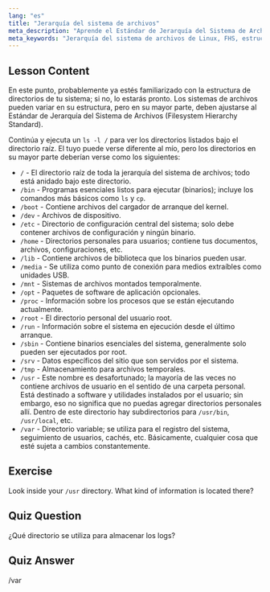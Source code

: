 ```yaml
---
lang: "es"
title: "Jerarquía del sistema de archivos"
meta_description: "Aprende el Estándar de Jerarquía del Sistema de Archivos de Linux (FHS) y comprende directorios clave como /bin, /etc y /var. Explora la estructura de directorios de Linux."
meta_keywords: "Jerarquía del sistema de archivos de Linux, FHS, estructura de directorios de Linux, comandos de Linux, Linux para principiantes, tutorial de Linux, guía de Linux"
---
```


## Lesson Content

En este punto, probablemente ya estés familiarizado con la estructura de directorios de tu sistema; si no, lo estarás pronto. Los sistemas de archivos pueden variar en su estructura, pero en su mayor parte, deben ajustarse al Estándar de Jerarquía del Sistema de Archivos (Filesystem Hierarchy Standard).

Continúa y ejecuta un `ls -l /` para ver los directorios listados bajo el directorio raíz. El tuyo puede verse diferente al mío, pero los directorios en su mayor parte deberían verse como los siguientes:

- `/` - El directorio raíz de toda la jerarquía del sistema de archivos; todo está anidado bajo este directorio.
- `/bin` - Programas esenciales listos para ejecutar (binarios); incluye los comandos más básicos como `ls` y `cp`.
- `/boot` - Contiene archivos del cargador de arranque del kernel.
- `/dev` - Archivos de dispositivo.
- `/etc` - Directorio de configuración central del sistema; solo debe contener archivos de configuración y ningún binario.
- `/home` - Directorios personales para usuarios; contiene tus documentos, archivos, configuraciones, etc.
- `/lib` - Contiene archivos de biblioteca que los binarios pueden usar.
- `/media` - Se utiliza como punto de conexión para medios extraíbles como unidades USB.
- `/mnt` - Sistemas de archivos montados temporalmente.
- `/opt` - Paquetes de software de aplicación opcionales.
- `/proc` - Información sobre los procesos que se están ejecutando actualmente.
- `/root` - El directorio personal del usuario root.
- `/run` - Información sobre el sistema en ejecución desde el último arranque.
- `/sbin` - Contiene binarios esenciales del sistema, generalmente solo pueden ser ejecutados por root.
- `/srv` - Datos específicos del sitio que son servidos por el sistema.
- `/tmp` - Almacenamiento para archivos temporales.
- `/usr` - Este nombre es desafortunado; la mayoría de las veces no contiene archivos de usuario en el sentido de una carpeta personal. Está destinado a software y utilidades instalados por el usuario; sin embargo, eso no significa que no puedas agregar directorios personales allí. Dentro de este directorio hay subdirectorios para `/usr/bin`, `/usr/local`, etc.
- `/var` - Directorio variable; se utiliza para el registro del sistema, seguimiento de usuarios, cachés, etc. Básicamente, cualquier cosa que esté sujeta a cambios constantemente.

## Exercise

Look inside your `/usr` directory. What kind of information is located there?

## Quiz Question

¿Qué directorio se utiliza para almacenar los logs?

## Quiz Answer

/var
